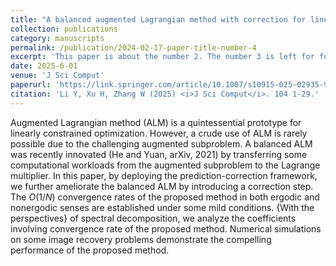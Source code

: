 ```yaml
---
title: "A balanced augmented Lagrangian method with correction for linearly constrained optimization"
collection: publications
category: manuscripts
permalink: /publication/2024-02-17-paper-title-number-4
excerpt: 'This paper is about the number 2. The number 3 is left for future work.'
date: 2025-6-01
venue: 'J Sci Comput'
paperurl: 'https://link.springer.com/article/10.1007/s10915-025-02935-9'
citation: 'Li Y, Xu H, Zhang W (2025) <i>J Sci Comput</i>. 104 1-29.'
---
```


Augmented Lagrangian method (ALM) is a quintessential prototype for linearly constrained optimization. However, a crude use of ALM is rarely possible due to the challenging augmented subproblem. A balanced ALM was recently innovated (He and Yuan, arXiv, 2021) by transferring some computational workloads from the augmented subproblem to the Lagrange multiplier. In this paper, by deploying the prediction-correction framework, we further ameliorate the balanced ALM by introducing a correction step. The $O(1/N)$ convergence rates of the proposed method in both ergodic and nonergodic senses are established under some mild conditions. {With the perspectives} of spectral decomposition, we analyze the coefficients involving convergence rate of the proposed method. Numerical simulations on some image recovery problems demonstrate the compelling performance of the proposed method. 
